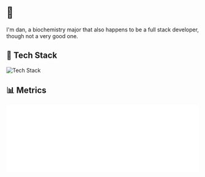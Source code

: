 # 👋

I'm dan, a biochemistry major that also happens to be a full stack developer, though not a very good one.

## 🧰 Tech Stack

![Tech Stack](https://skillicons.dev/icons?perline=7&i=ts,js,go,rust,lua,c,graphql,postgres,mysql,sqlite,redis,mongodb,svelte,tailwind)

## 📊 Metrics

<picture>
  <img src="/github-metrics.svg" alt="GitHub Metrics" draggable="false">
</picture>